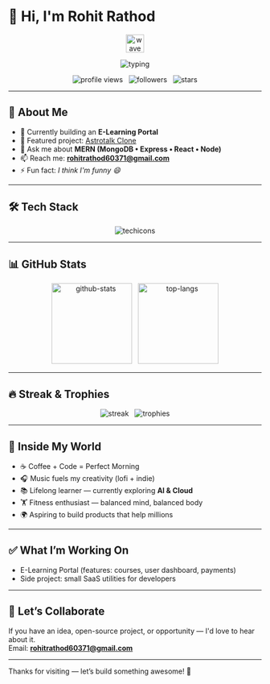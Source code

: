 # 👋 Hi, I'm Rohit Rathod

<p align="center">
  <img src="https://raw.githubusercontent.com/rohitrathod9033/rohitrathod9033/output/wave.gif" alt="wave" width="36px" />
</p>

<p align="center">
  <img src="https://readme-typing-svg.herokuapp.com?font=Fira+Code&size=26&pause=1200&color=00E6FF&center=true&vCenter=true&width=780&lines=Full-Stack+JavaScript+Developer;MERN+Stack+|+MongoDB+Express+React+Node;Building+E-Learning+Portal;Open+to+Collaborations" alt="typing" />
</p>

<p align="center">
  <img src="https://komarev.com/ghpvc/?username=rohitrathod9033&label=Profile+views&color=0e75b6&style=flat" alt="profile views" />
  &nbsp;
  <img src="https://img.shields.io/github/followers/rohitrathod9033?label=Followers&style=social" alt="followers" />
  &nbsp;
  <img src="https://img.shields.io/github/stars/rohitrathod9033?style=social" alt="stars" />
</p>

---

## 🚀 About Me
- 🔭 Currently building an **E-Learning Portal**  
- 🌟 Featured project: [Astrotalk Clone](https://astrotalk-clone.netlify.app/)  
- 💬 Ask me about **MERN (MongoDB • Express • React • Node)**  
- 📫 Reach me: **rohitrathod60371@gmail.com**  
- ⚡ Fun fact: *I think I'm funny 😄*

---

## 🛠 Tech Stack
<p align="center">
  <img src="https://skillicons.dev/icons?i=js,react,nodejs,express,mongodb,tailwind,aws,docker,git,html,css&theme=dark" alt="techicons"/>
</p>

---

## 📊 GitHub Stats
<p align="center">
  <img src="https://github-readme-stats.vercel.app/api?username=rohitrathod9033&show_icons=true&theme=tokyonight&hide_border=true" height="160" alt="github-stats"/>
  &nbsp;
  <img src="https://github-readme-stats.vercel.app/api/top-langs/?username=rohitrathod9033&layout=compact&theme=tokyonight&hide_border=true" height="160" alt="top-langs"/>
</p>

---

## 🔥 Streak & Trophies
<p align="center">
  <img src="https://github-readme-streak-stats.herokuapp.com?user=rohitrathod9033&theme=tokyonight&hide_border=true" alt="streak" />
  &nbsp;
  <img src="https://github-profile-trophy.vercel.app/?username=rohitrathod9033&theme=dracula&no-frame=true" alt="trophies" />
</p>

---

## 🧩 Inside My World
- ☕ Coffee + Code = Perfect Morning  
- 🎧 Music fuels my creativity (lofi + indie)  
- 📚 Lifelong learner — currently exploring **AI & Cloud**  
- 🏋️ Fitness enthusiast — balanced mind, balanced body  
- 🌍 Aspiring to build products that help millions

---

## ✅ What I’m Working On
- E-Learning Portal (features: courses, user dashboard, payments)
- Side project: small SaaS utilities for developers

---

## 🤝 Let’s Collaborate
If you have an idea, open-source project, or opportunity — I'd love to hear about it.  
Email: **rohitrathod60371@gmail.com**

---

Thanks for visiting — let’s build something awesome! 🚀
